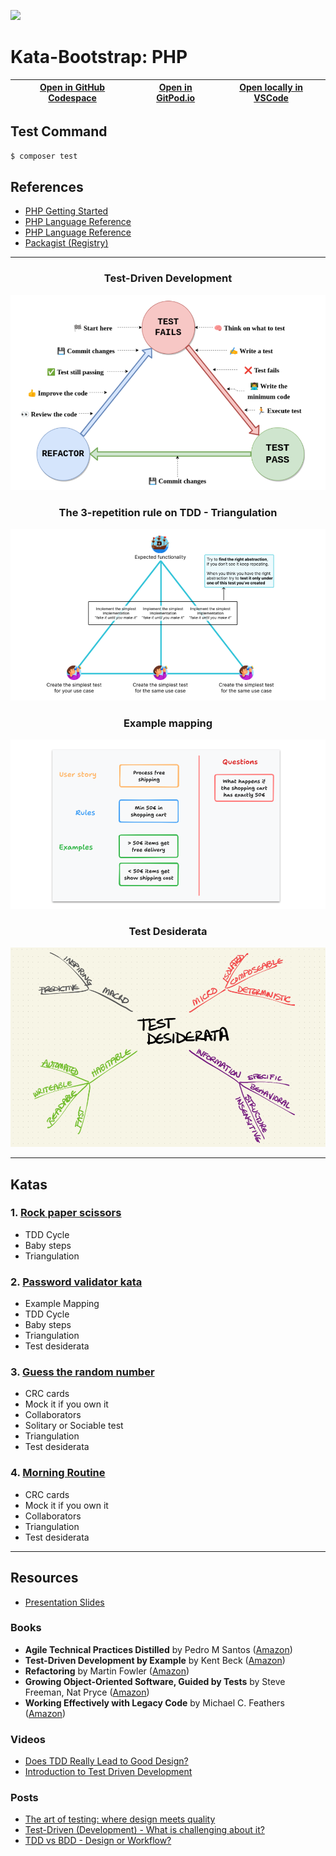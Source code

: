 
<img width="100px" src="php-plain.svg" /></a>
# Kata-Bootstrap: PHP

| [Open in GitHub Codespace](https://github.com/codespaces/new?hide_repo_select=true&repo=rradczewski%2Fkata-bootstraps&ref=php) | [Open in GitPod.io](https://gitpod.io/#https://github.com/rradczewski/kata-bootstraps/tree/php) | [Open locally in VSCode](https://rradczewski.github.io/kata-bootstraps/redirect.html?url=vscode%3A%2F%2Fvscode.git%2Fclone%3Furl%3Dhttps%253A%252F%252Fgithub.com%252Frradczewski%252Fkata-bootstraps.git%26ref%3Dphp) |
|---|---|---|

## Test Command

```sh
$ composer test
```

## References

- [PHP Getting Started](https://www.php.net/manual/en/getting-started.php)
- [PHP Language Reference](https://www.php.net/manual/en/langref.php)
- [PHP Language Reference](https://www.php.net/manual/en/langref.php)
- [Packagist (Registry)](https://packagist.org/)

---

<div align="center">
    <h3>Test-Driven Development</h3>
    <img alt="TDD" src="img/tdd.png"><br>
</div>

<div align="center">
    <h3>The 3-repetition rule on TDD - Triangulation</h3>
    <img alt="Triangulation" src="img/triangulation.png"><br>
</div>

<div align="center">
  <h3>Example mapping</h3>
  <img alt="Example Mapping" src="img/mapping.png"><br>
</div>

<div align="center">
  <h3>Test Desiderata</h3>
  <img alt="Example Mapping" src="img/desiderata.png"><br>
</div>

---

## Katas

### 1. [Rock paper scissors](https://hackmd.io/@evalverde/ipc-remote-kata-1)

- TDD Cycle
- Baby steps
- Triangulation

### 2. [Password validator kata](https://www.codurance.com/katas/password-validation)

- Example Mapping
- TDD Cycle
- Baby steps
- Triangulation
- Test desiderata

### 3. [Guess the random number](https://www.codurance.com/katas/random-number-kata)

- CRC cards
- Mock it if you own it
- Collaborators
- Solitary or Sociable test
- Triangulation
- Test desiderata

### 4. [Morning Routine](https://www.codurance.com/katas/morning-routine-kata)

- CRC cards
- Mock it if you own it
- Collaborators
- Triangulation
- Test desiderata

---

## Resources

- [Presentation Slides](https://docs.google.com/presentation/d/1GEgpVZVW68GualHnSCkDgPdFxhvyzWuUBb4gLhm8Y0Q/edit?usp=sharing)

### Books

- **Agile Technical Practices Distilled** by Pedro M Santos ([Amazon](https://www.amazon.de/-/en/Pedro-M-Santos/dp/1838980849/))
- **Test-Driven Development by Example** by Kent Beck ([Amazon](https://www.amazon.de/-/en/Kent-Beck/dp/0321146530/))
- **Refactoring** by Martin Fowler ([Amazon](https://www.amazon.de/-/en/Martin-Fowler/dp/0134757599/))
- **Growing Object-Oriented Software, Guided by Tests** by Steve Freeman, Nat Pryce ([Amazon](https://www.amazon.de/-/en/Steve-Freeman/dp/0321503627))
- **Working Effectively with Legacy Code** by Michael C. Feathers ([Amazon](https://www.amazon.de/-/en/Michael-C-Feathers/dp/0131177052/))

### Videos

- [Does TDD Really Lead to Good Design?](https://youtu.be/KyFVA4Spcgg)
- [Introduction to Test Driven Development](https://youtu.be/04FzlrMKPTM)

### Posts

- [The art of testing: where design meets quality](https://chemaclass.com/blog/the-art-of-testing/)
- [Test-Driven (Development) - What is challenging about it?](https://chemaclass.com/blog/test-driven-development/)
- [TDD vs BDD - Design or Workflow?](https://chemaclass.com/blog/tdd-vs-bdd/)
